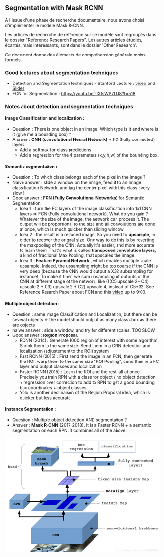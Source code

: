 ## Segmentation with Mask RCNN

A l'issue d'une phase de recherche documentaire, nous avons choisi d'implémenter le modèle Mask R-CNN.

Les articles de recherche de référence sur ce modèle sont regroupés dans le dossier "Reference Research Papers". Les autres articles étudiés, écartés, mais intéressants, sont dans le dossier 'Other Research'.

Ce document donne des éléments de compréhension générale moins formels.

### Good lectures about segmentation techniques

* Detection and Segmentation techniques - Stanford Lecture : [video](https://www.youtube.com/watch?v=nDPWywWRIRo) and [Slides](http://cs231n.stanford.edu/slides/2017/cs231n_2017_lecture11.pdf)
* FCN for Segmentation : https://youtu.be/-lXfsWP7DJ8?t=518

### Notes about detection and segmentation techniques

#### Image Classification and localization :
* Question : There is one object in an image. Which type is it and where is it (give me a bounding box) ?
* Answer : **CNN (convolutional Neural Network)** + FC (Fully connected) layers.
  * Add a softmax for class predictions
  * Add a regression for the 4 parameters (x,y,h,w) of the bounding box.

#### Semantic segmentation :
* Question : To which class belongs each of the pixel in the image ?
* Naive answer : slide a window on the image, feed it to an Image classification Network, and tag the center pixel with this class : very slow !
* Good answer : **FCN (Fully Convolutional Networks)** for Semantic Segmentation
  * Idea 1 : turn the FC layers of the image classification into 1x1 CNN layers => FCN (Fully convolutional network). What do you gain ? Whatever the size of the image, the network can process it. The output will be proportional to the size and all convolutions are done at once, which is much quicker than sliding window.
  * Idea 2 : the result is a reduced image. So you need to **upsample**, in order to recover the orignal size. One way to do this is by reverting the maxpooling of the CNN. Actually it's easier, and more accurate to learn them. That's what is called **transposed convolution layers**, a kind of fractional Max Pooling, that upscales the image.
  * Idea 3 : **Feature Pyramid Network** , which enables multiple scale upsample. Indeed, the upsampling might be too coarse if the CNN is very deep (because the CNN would output a X32 subsampling for instance). To make it finer, we sum upsampling of outputs of the CNN at different stage of the network, like (((C5 upscale 2+ C4) upscale 2 + C3) upscale 2 + C2) upscale 4, instead of C5*32. See Reference Resarch Paper about FCN and this [video](https://youtu.be/-3ylPH3BCWY?t=282) up to 9:00.


#### Mutliple object detection :
* Question : same Image Classification and Localization, but there can be several objects => the model should output as many class+box as there are objects
* naiwe answer : slide a window, and try for different scales. TOO SLOW
* Good answer : **Region Proposal**.
  * RCNN (2014) : Generate 1000 region of interest with some algorithm. Shrink them to the same size. Send them in a CNN detection and localization (adjustement to the ROI) system
  * Fast RCNN (2015) : First send the image in an FCN, then generate the ROI, warp them to the same size "ROI Pooling", send then in a FC layer and output classes and localization
  * Faster RCNN (2015) : Learn the ROI and the rest, all at once. Precisely you train RPN with a class for object / no object detection + regression over correction to add to RPN to get a good bounding box coordinates + object classes
  * Yolo is another declinaison of the Region Proposal idea, which is quicker but less accurate.

#### Instance Segmentation :
* Question : Multiple object detection AND segmentation ?
* Answer : **Mask R-CNN** (2017-2018). It is a Faster RCNN + a semantic segmentation on each RPN. It combines all of the above.

![MaskRCNNoverview](mask-rcnn_overview.png)
